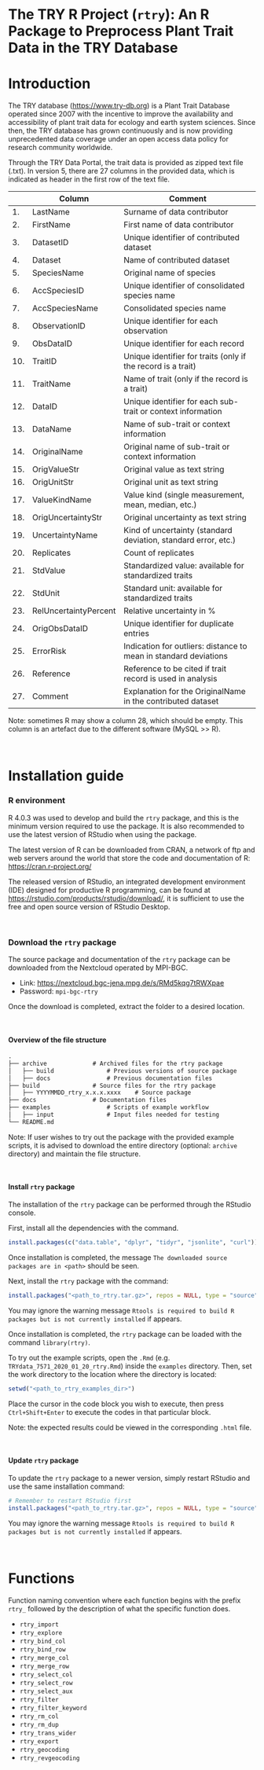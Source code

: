 # The TRY R Project (`rtry`): An R Package to Preprocess Plant Trait Data in the TRY Database

# <a name="introduction">Introduction

The TRY database (https://www.try-db.org) is a Plant Trait Database operated since 2007 with the incentive to improve the availability and accessibility of plant trait data for ecology and earth system sciences. Since then, the TRY database has grown continuously and is now providing unprecedented data coverage under an open access data policy for research community worldwide.

Through the TRY Data Portal, the trait data is provided as zipped text file (.txt). In version 5, there are 27 columns in the provided data, which is indicated as header in the first row of the text file.


|      | Column                | Comment                                                      |
| ---- | --------------------- | ------------------------------------------------------------ |
| 1.   | LastName              | Surname of data contributor                                  |
| 2.   | FirstName             | First name of data contributor                               |
| 3.   | DatasetID             | Unique identifier of contributed dataset                     |
| 4.   | Dataset               | Name of contributed dataset                                  |
| 5.   | SpeciesName           | Original name of species                                     |
| 6.   | AccSpeciesID          | Unique identifier of consolidated species name               |
| 7.   | AccSpeciesName        | Consolidated species name                                    |
| 8.   | ObservationID         | Unique identifier for each observation                       |
| 9.   | ObsDataID             | Unique identifier for each record                            |
| 10.  | TraitID               | Unique identifier for traits (only if the record is a trait) |
| 11.  | TraitName             | Name of trait (only if the record is a trait)                |
| 12.  | DataID                | Unique identifier for each sub-trait or context information  |
| 13.  | DataName              | Name of sub-trait or context information                     |
| 14.  | OriginalName          | Original name of sub-trait or context information            |
| 15.  | OrigValueStr          | Original value as text string                                |
| 16.  | OrigUnitStr           | Original unit as text string                                 |
| 17.  | ValueKindName         | Value kind (single measurement, mean, median, etc.)          |
| 18.  | OrigUncertaintyStr    | Original uncertainty as text string                          |
| 19.  | UncertaintyName       | Kind of uncertainty (standard deviation, standard error, etc.) |
| 20.  | Replicates            | Count of replicates                                          |
| 21.  | StdValue              | Standardized value: available for standardized traits        |
| 22.  | StdUnit               | Standard unit: available for standardized traits             |
| 23.  | RelUncertaintyPercent | Relative uncertainty in %                                    |
| 24.  | OrigObsDataID         | Unique identifier for duplicate entries                      |
| 25.  | ErrorRisk             | Indication for outliers: distance to mean in standard deviations |
| 26.  | Reference             | Reference to be cited if trait record is used in analysis    |
| 27.  | Comment               | Explanation for the OriginalName in the contributed dataset  |

Note: sometimes R may show a column 28, which should be empty. This column is an artefact due to the different software (MySQL >> R).

<br>

# <a name="installation">Installation guide

### R environment

R 4.0.3 was used to develop and build the `rtry` package, and this is the minimum version required to use the package. It is also recommended to use the latest version of RStudio when using the package.

The latest version of R can be downloaded from CRAN, a network of ftp and web servers around the world that store the code and documentation of R: https://cran.r-project.org/

The released version of RStudio, an integrated development environment (IDE) designed for productive R programming, can be found at https://rstudio.com/products/rstudio/download/, it is sufficient to use the free and open source version of RStudio Desktop.

<br>

### Download the `rtry` package

The source package and documentation of the `rtry` package can be downloaded from the Nextcloud operated by MPI-BGC.

- Link: https://nextcloud.bgc-jena.mpg.de/s/RMd5kqg7tRWXpae
- Password: `mpi-bgc-rtry`

Once the download is completed, extract the folder to a desired location.

<br>

#### Overview of the file structure

```markdown
.
├── archive				# Archived files for the rtry package
│   ├── build				# Previous versions of source package
│   ├── docs				# Previous documentation files
├── build				# Source files for the rtry package
│   ├── YYYYMMDD_rtry_x.x.x.xxxx	# Source package
├── docs				# Documentation files
├── examples				# Scripts of example workflow
│   ├── input				# Input files needed for testing
└── README.md
```

Note: If user wishes to try out the package with the provided example scripts, it is advised to download the entire directory (optional: `archive` directory) and maintain the file structure.

<br>

#### Install `rtry` package

The installation of the `rtry` package can be performed through the RStudio console.

First, install all the dependencies with the command.

```R
install.packages(c("data.table", "dplyr", "tidyr", "jsonlite", "curl"))
```

Once installation is completed, the message `The downloaded source packages are in <path>` should be seen.




Next, install the `rtry` package with the command:

```R
install.packages("<path_to_rtry.tar.gz>", repos = NULL, type = "source")
```

You may ignore the warning message `Rtools is required to build R packages but is not currently installed` if appears.



Once installation is completed, the `rtry` package can be loaded with the command `library(rtry)`.


To try out the example scripts, open the `.Rmd` (e.g. `TRYdata_7571_2020_01_20_rtry.Rmd`) inside the `examples` directory. Then, set the work directory to the location where the directory is located:

```R
setwd("<path_to_rtry_examples_dir>")
```

Place the cursor in the code block you wish to execute, then press `Ctrl+Shift+Enter` to execute the codes in that particular block.

Note: the expected results could be viewed in the corresponding `.html` file.

<br>

#### Update `rtry` package

To update the `rtry` package to a newer version, simply restart RStudio and use the same installation command:

```R
# Remember to restart RStudio first
install.packages("<path_to_rtry.tar.gz>", repos = NULL, type = "source")
```

You may ignore the warning message `Rtools is required to build R packages but is not currently installed` if appears.

<br>

# <a name="functions">Functions

Function naming convention where each function begins with the prefix ```rtry_``` followed by the description of what the specific function does.

- `rtry_import`
- `rtry_explore`
- `rtry_bind_col`
- `rtry_bind_row`
- `rtry_merge_col`
- `rtry_merge_row`
- `rtry_select_col`
- `rtry_select_row`
- `rtry_select_aux`
- `rtry_filter`
- `rtry_filter_keyword`
- `rtry_rm_col`
- `rtry_rm_dup`
- `rtry_trans_wider`
- `rtry_export`
- `rtry_geocoding`
- `rtry_revgeocoding`
